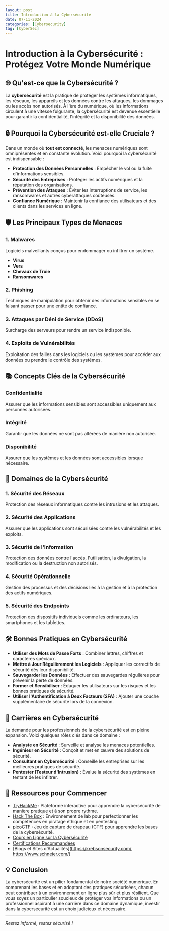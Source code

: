 ```yaml
---
layout: post
title: Introduction à la Cybersécurité
date: 07-11-2024
categories: [Cybersecurity]
tag: [CyberSec]
---
```


# Introduction à la Cybersécurité : Protégez Votre Monde Numérique

## 🌐 Qu'est-ce que la Cybersécurité ?

La **cybersécurité** est la pratique de protéger les systèmes informatiques, les réseaux, les appareils et les données contre les attaques, les dommages ou les accès non autorisés. À l'ère du numérique, où les informations circulent à une vitesse fulgurante, la cybersécurité est devenue essentielle pour garantir la confidentialité, l'intégrité et la disponibilité des données.

## 🔒 Pourquoi la Cybersécurité est-elle Cruciale ?

Dans un monde où **tout est connecté**, les menaces numériques sont omniprésentes et en constante évolution. Voici pourquoi la cybersécurité est indispensable :

- **Protection des Données Personnelles** : Empêcher le vol ou la fuite d'informations sensibles.
- **Sécurité des Entreprises** : Protéger les actifs numériques et la réputation des organisations.
- **Prévention des Attaques** : Éviter les interruptions de service, les ransomwares et autres cyberattaques coûteuses.
- **Confiance Numérique** : Maintenir la confiance des utilisateurs et des clients dans les services en ligne.

## 🛡️ Les Principaux Types de Menaces

### 1. **Malwares**
Logiciels malveillants conçus pour endommager ou infiltrer un système.
- **Virus**
- **Vers**
- **Chevaux de Troie**
- **Ransomwares**

### 2. **Phishing**
Techniques de manipulation pour obtenir des informations sensibles en se faisant passer pour une entité de confiance.

### 3. **Attaques par Déni de Service (DDoS)**
Surcharge des serveurs pour rendre un service indisponible.

### 4. **Exploits de Vulnérabilités**
Exploitation des failles dans les logiciels ou les systèmes pour accéder aux données ou prendre le contrôle des systèmes.

## 📚 Concepts Clés de la Cybersécurité

### **Confidentialité**
Assurer que les informations sensibles sont accessibles uniquement aux personnes autorisées.

### **Intégrité**
Garantir que les données ne sont pas altérées de manière non autorisée.

### **Disponibilité**
Assurer que les systèmes et les données sont accessibles lorsque nécessaire.

## 🔧 Domaines de la Cybersécurité

### 1. **Sécurité des Réseaux**
Protection des réseaux informatiques contre les intrusions et les attaques.

### 2. **Sécurité des Applications**
Assurer que les applications sont sécurisées contre les vulnérabilités et les exploits.

### 3. **Sécurité de l'Information**
Protection des données contre l'accès, l'utilisation, la divulgation, la modification ou la destruction non autorisés.

### 4. **Sécurité Opérationnelle**
Gestion des processus et des décisions liés à la gestion et à la protection des actifs numériques.

### 5. **Sécurité des Endpoints**
Protection des dispositifs individuels comme les ordinateurs, les smartphones et les tablettes.

## 🛠️ Bonnes Pratiques en Cybersécurité

- **Utiliser des Mots de Passe Forts** : Combiner lettres, chiffres et caractères spéciaux.
- **Mettre à Jour Régulièrement les Logiciels** : Appliquer les correctifs de sécurité dès leur disponibilité.
- **Sauvegarder les Données** : Effectuer des sauvegardes régulières pour prévenir la perte de données.
- **Former et Sensibiliser** : Éduquer les utilisateurs sur les risques et les bonnes pratiques de sécurité.
- **Utiliser l'Authentification à Deux Facteurs (2FA)** : Ajouter une couche supplémentaire de sécurité lors de la connexion.

## 🚀 Carrières en Cybersécurité

La demande pour les professionnels de la cybersécurité est en pleine expansion. Voici quelques rôles clés dans ce domaine :

- **Analyste en Sécurité** : Surveille et analyse les menaces potentielles.
- **Ingénieur en Sécurité** : Conçoit et met en œuvre des solutions de sécurité.
- **Consultant en Cybersécurité** : Conseille les entreprises sur les meilleures pratiques de sécurité.
- **Pentester (Testeur d'Intrusion)** : Évalue la sécurité des systèmes en tentant de les infiltrer.

## 🔗 Ressources pour Commencer

- [TryHackMe](https://tryhackme.com/) : Plateforme interactive pour apprendre la cybersécurité de manière pratique et à son propre rythme.
- [Hack The Box](https://www.hackthebox.eu/) : Environnement de lab pour perfectionner les compétences en piratage éthique et en pentesting.
- [picoCTF](https://picoctf.org/) : Jeu de capture de drapeau (CTF) pour apprendre les bases de la cybersécurité.
- [Cours en Ligne sur la Cybersécurité](https://www.coursera.org/browse/information-technology/cybersecurity)
- [Certifications Recommandées](https://www.cybrary.it/)
- [Blogs et Sites d'Actualités](https://krebsonsecurity.com/, https://www.schneier.com/)

## 💡 Conclusion

La cybersécurité est un pilier fondamental de notre société numérique. En comprenant les bases et en adoptant des pratiques sécurisées, chacun peut contribuer à un environnement en ligne plus sûr et plus résilient. Que vous soyez un particulier soucieux de protéger vos informations ou un professionnel aspirant à une carrière dans ce domaine dynamique, investir dans la cybersécurité est un choix judicieux et nécessaire.

---

*Restez informé, restez sécurisé !*
